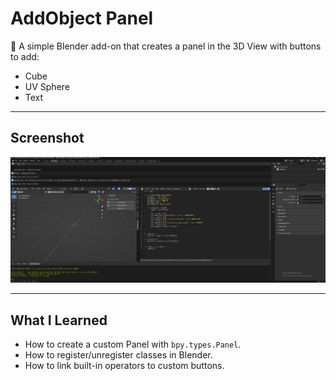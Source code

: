 # AddObject Panel

📌 A simple Blender add-on that creates a panel in the 3D View with buttons to add:
- Cube
- UV Sphere
- Text

---

## Screenshot
![panel](AddObject/panel.png)

---

## What I Learned
- How to create a custom Panel with `bpy.types.Panel`.
- How to register/unregister classes in Blender.
- How to link built-in operators to custom buttons.